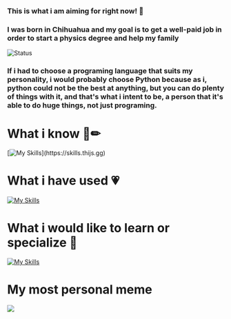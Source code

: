 ### This is what i am aiming for right now! 💖


### I was born in Chihuahua and my goal is to get a well-paid job in order to start a physics degree and help my family
![Status](https://img.shields.io/static/v1?label=Status&message=InProgress&color=Green)

### If i had to choose a programing language that suits my personality, i would probably choose Python because as i, python could not be the best at anything, but you can do plenty of things with it, and that's what i intent to be, a person that it's able to do huge things, not just programing. 




<p align="center">
  
<h1> What i know  💸✏</h1>

[![My Skills](https://skills.thijs.gg/icons?i=js,html,css,git,mysql,nodejs,py,react,tailwind,docker,raspberrypi,linux,discord,ps,postman,vscode,)](https://skills.thijs.gg)
    
<h1>What i have used 💗</h1>

[![My Skills](https://skills.thijs.gg/icons?i=js,c,cs,dart,flutter,arduino,androidstudio,figma,java,jquery,kotlin,mongodb,php,postgres,unity)](https://skills.thijs.gg)

<h1> What i would like to learn or specialize 💖 </h1>

[![My Skills](https://skills.thijs.gg/icons?i=py,latex,matlab,julia,mongodb,fastapi,django,js,git,react,tailwind,raspberrypi,cassandra,dotnet,docker)](https://skills.thijs.gg)

<h1>My most personal meme</h1>
<img src="https://i.pinimg.com/564x/9f/a8/7c/9fa87cf33d36b878f7adc9adeadfb149.jpg">
  
</p>
